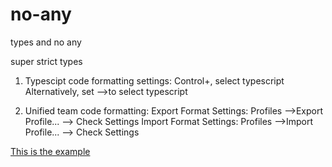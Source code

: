 # no-any
types and no any

super strict types

1. Typescipt code formatting settings:
Control+, select typescript
Alternatively, set -->to select typescript

2. Unified team code formatting:
Export Format Settings: Profiles -->Export Profile... --> Check Settings
Import Format Settings: Profiles -->Import Profile... --> Check Settings

[This is the example](vs-code-settings.code-profile)
